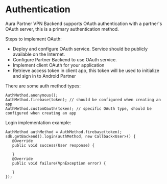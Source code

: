 # Authentication

Aura Partner VPN Backend supports OAuth authentication with a partner's OAuth server, this is a primary authentication method.

Steps to implement OAuth:

* Deploy and configure OAuth service. Service should be publicly available on the Internet.
* Configure Partner Backend to use OAuth service.
* Implement client OAuth for your application
* Retrieve access token in client app, this token will be used to initialize and sign in to Android Partner

There are some auth method types:

```
AuthMethod.anonymous();
AuthMethod.firebase(token); // should be configured when creating an app
AuthMethod.customOauth(token); // specific OAuth type, should be configured when creating an app
```

Login implementation example:

```
AuthMethod authMethod = AuthMethod.firebase(token);
sdk.getBackend().login(authMethod, new Callback<User>() {
   @Override
   public void success(User response) {
       
   }
   @Override
   public void failure(VpnException error) {
       
   }
});
```

